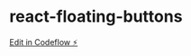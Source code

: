 # react-floating-buttons

[Edit in Codeflow ⚡️](https://stackblitz.com/~/github.com/theanuraggupta/react-floating-buttons)